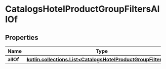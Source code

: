 
# CatalogsHotelProductGroupFiltersAllOf

## Properties
| Name | Type | Description | Notes |
| ------------ | ------------- | ------------- | ------------- |
| **allOf** | [**kotlin.collections.List&lt;CatalogsHotelProductGroupFilterKeys&gt;**](CatalogsHotelProductGroupFilterKeys.md) |  |  |



